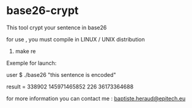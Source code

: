 # base26-crypt

This tool crypt your sentence in base26

for use , you must compile in LINUX / UNIX distribution

1) make re


Exemple for launch:

user $ ./base26 "this sentence is encoded"

result = 338902 145971465852 226 36173364688

for more information you can contact me : baptiste.heraud@epitech.eu

